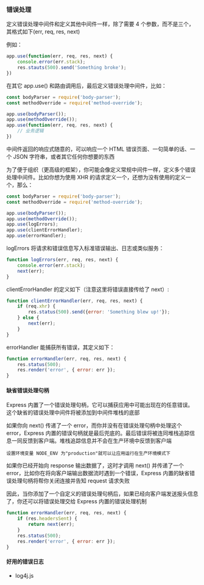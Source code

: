 ### 错误处理

定义错误处理中间件和定义其他中间件一样，除了需要 4 个参数，而不是三个，其格式如下(err, req, res, next)

例如：

``` javascript
app.use(function(err, req, res, next) {
    console.error(err.stack);
    res.stauts(500).send('Something broke');
})
```

在其它 app.use() 和路由调用后，最后定义错误处理中间件，比如：

``` javascript
const bodyParser = require('body-parser');
const methodOverride = require('method-override');

app.use(bodyParser());
app.use(methodOverride());
app.use(function(err, req, res, next) {
	// 业务逻辑
})
```

中间件返回的响应式随意的，可以响应一个 HTML 错误页面、一句简单的话、一个 JSON 字符串，或者其它任何你想要的东西

为了便于组织（更高级的框架），你可能会像定义常规中间件一样，定义多个错误处理中间件。比如你想为使用 XHR 的请求定义一个，还想为没有使用的定义一个，那么：

``` javascript
const bodyParser = require('body-parser');
const methodOverride = require('method-override');

app.use(bodyParser());
app.use(methodOverride());
app.use(logErrors);
app.use(clientErrorHandler);
app.use(errorHandler);
```

logErrors 将请求和错误信息写入标准错误输出、日志或类似服务：

``` javascript
function logErrors(err, req, res, next) {
    console.error(err.stack);
    next(err);
}
```

clientErrorHandler 的定义如下（注意这里将错误直接传给了 next）:

``` javascript
function clientErrorHandler(err, req, res, next) {
    if (req.xhr) {
        res.status(500).send({error: 'Something blew up!'});
    } else {
        next(err);
    }
}
```

 errorHandler 能捕获所有错误，其定义如下：

``` javascript
function errorHandler(err, req, res, next) {
    res.status(500);
    res.render('error', { error: err });
}
```





#### 缺省错误处理句柄

Express 内置了一个错误处理句柄，它可以捕获应用中可能出现在的任意错误。这个缺省的错误处理中间件将被添加到中间件堆栈的底部

如果你向 next() 传递了一个 error，而你并没有在错误处理句柄中处理这个 error，Express 内置的错误句柄就是最后兜底的。最后错误将被连同堆栈追踪信息一同反馈到客户端。堆栈追踪信息并不会在生产环境中反馈到客户端

``` 
设置环境变量 NODE_ENV 为"production"就可以让应用运行在生产环境模式下
```

如果你已经开始向 response 输出数据了，这时才调用 next() 并传递了一个 error，比如你在将向客户端输出数据流时遇到一个错误，Express 内置的缺省错误处理句柄将帮你关闭连接并告知 request 请求失败

因此，当你添加了一个自定义的错误处理句柄后，如果已经向客户端发送报头信息了，你还可以将错误处理交给 Express 内置的错误处理机制

``` javascript
function errorHandler(err, req, res, next) {
    if (res.headersSent) {
        return next(err);
    }
    res.status(500);
    res.render('error', { error: err });
}
```





#### 好用的错误日志

+ log4j.js